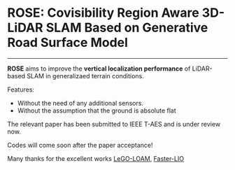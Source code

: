 # ROSE: Covisibility Region Aware 3D-LiDAR SLAM Based on Generative Road Surface Model 
---
**ROSE** aims to improve the **vertical localization performance** of LiDAR-based SLAM in generalizaed terrain conditions. 

Features:
* Without the need of any additional sensors.
* Without the assumption that the ground is absolute flat

The relevant paper has been submitted to IEEE T-AES and is under review now. 

Codes will come soon after the paper acceptance! 

Many thanks for the excellent works [LeGO-LOAM](https://github.com/RobustFieldAutonomyLab/LeGO-LOAM), [Faster-LIO](https://github.com/gaoxiang12/faster-lio) 
